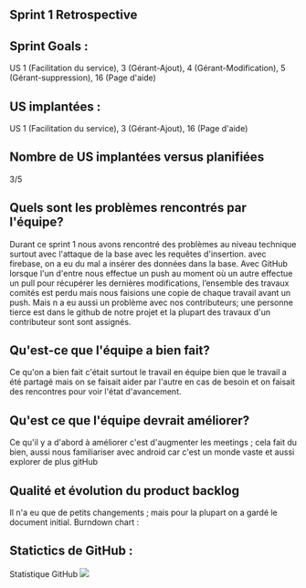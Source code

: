 
## Sprint 1 Retrospective

## Sprint Goals : 

US 1 (Facilitation du service), 3 (Gérant-Ajout), 4 (Gérant-Modification), 5 (Gérant-suppression), 16 (Page d'aide)

## US implantées :

US 1 (Facilitation du service), 3 (Gérant-Ajout), 16 (Page d'aide)

## Nombre de US implantées versus planifiées 

3/5

## Quels sont les problèmes rencontrés par l'équipe?

Durant ce sprint 1 nous avons rencontré des problèmes au niveau technique surtout avec l'attaque de la base avec les requêtes d'insertion.
avec firebase, on a eu du mal a insérer des données dans la base. Avec GitHub lorsque l'un d'entre nous effectue un push au moment où un
autre effectue un pull pour récupérer les dernières modifications, l’ensemble des travaux comités est perdu mais nous faisions une copie
de chaque travail avant un push. Mais n a eu aussi un problème avec nos contributeurs; une personne tierce est dans le github de notre projet et la plupart des travaux d'un contributeur sont sont assignés.  

## Qu'est-ce que l'équipe a bien fait?

Ce qu'on a bien fait c'était surtout le travail en équipe bien que le travail a été partagé mais on se faisait aider par l'autre en cas de besoin et on faisait des rencontres pour voir l'état d'avancement. 

## Qu'est ce que l'équipe devrait améliorer?

Ce qu'il y a d'abord à améliorer c'est d'augmenter les meetings ; cela fait du bien, aussi nous familiariser avec android car c'est un monde vaste et aussi explorer de plus gitHub

## Qualité et évolution du product backlog

Il n'a eu que de petits changements ; mais pour la plupart on a gardé le document initial.
Burndown chart : 

## Statictics de GitHub :
 Statistique GitHub <img src="https://github.com/Penda2M/Team-5/blob/master/Statistic_Github.PNG"> 
